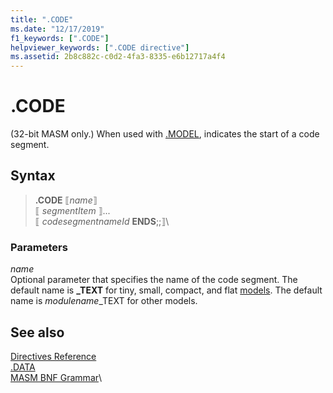 ```yaml
---
title: ".CODE"
ms.date: "12/17/2019"
f1_keywords: [".CODE"]
helpviewer_keywords: [".CODE directive"]
ms.assetid: 2b8c882c-c0d2-4fa3-8335-e6b12717a4f4
---
```

# .CODE

(32-bit MASM only.) When used with [.MODEL](dot-model.md), indicates the start of a code segment.

## Syntax

> **.CODE** ⟦*name*⟧\
> ⟦ *segmentItem* ⟧...\
> ⟦ *codesegmentnameId* **ENDS**;;⟧\

### Parameters

*name*\
Optional parameter that specifies the name of the code segment. The default name is **_TEXT** for tiny, small, compact, and flat [models](dot-model.md). The default name is *modulename*_TEXT for other models.

## See also

[Directives Reference](directives-reference.md)\
[.DATA](dot-data.md)\
[MASM BNF Grammar](masm-bnf-grammar.md)\
